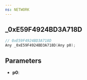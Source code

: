 ```yaml
---
ns: NETWORK
---
```

## _0xE59F4924BD3A718D

```c
// 0xE59F4924BD3A718D
Any _0xE59F4924BD3A718D(Any p0);
```

## Parameters
* **p0**:
